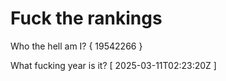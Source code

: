 # Fuck the rankings

Who the hell am I?
{ 19542266 }

What fucking year is it?
[ 2025-03-11T02:23:20Z ]
